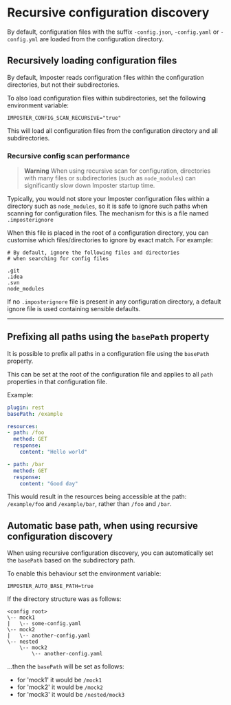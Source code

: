# Recursive configuration discovery

By default, configuration files with the suffix `-config.json`, `-config.yaml` or `-config.yml` are loaded from the configuration directory.

## Recursively loading configuration files

By default, Imposter reads configuration files within the configuration directories, but not their subdirectories.

To also load configuration files within subdirectories, set the following environment variable:

    IMPOSTER_CONFIG_SCAN_RECURSIVE="true"

This will load all configuration files from the configuration directory and all subdirectories.

### Recursive config scan performance

> **Warning**
> When using recursive scan for configuration, directories with many files or subdirectories (such as `node_modules`) can significantly slow down Imposter startup time.

Typically, you would not store your Imposter configuration files within a directory such as `node_modules`, so it is safe to ignore such paths when scanning for configuration files. The mechanism for this is a file named `.imposterignore`

When this file is placed in the root of a configuration directory, you can customise which files/directories to ignore by exact match. For example:

```
# By default, ignore the following files and directories
# when searching for config files

.git
.idea
.svn
node_modules
```

If no `.imposterignore` file is present in any configuration directory, a default ignore file is used containing sensible defaults.

---

## Prefixing all paths using the `basePath` property

It is possible to prefix all paths in a configuration file using the `basePath` property.

This can be set at the root of the configuration file and applies to all `path` properties in that configuration file.

Example:

```yaml
plugin: rest
basePath: /example

resources:
- path: /foo
  method: GET
  response:
    content: "Hello world"

- path: /bar
  method: GET
  response:
    content: "Good day"
```

This would result in the resources being accessible at the path: `/example/foo` and `/example/bar`, rather than `/foo` and `/bar`.

## Automatic base path, when using recursive configuration discovery

When using recursive configuration discovery, you can automatically set the `basePath` based on the subdirectory path.

To enable this behaviour set the environment variable:

```
IMPOSTER_AUTO_BASE_PATH=true
```

If the directory structure was as follows:

```
<config root>
\-- mock1
|   \-- some-config.yaml
\-- mock2
|   \-- another-config.yaml
\-- nested
    \-- mock2
        \-- another-config.yaml
```

...then the `basePath` will be set as follows:

- for 'mock1' it would be `/mock1`
- for 'mock2' it would be `/mock2`
- for 'mock3' it would be `/nested/mock3`
